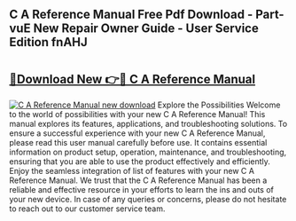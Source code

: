 ## C A Reference Manual Free Pdf Download - Part-vuE New Repair Owner Guide - User Service Edition fnAHJ

# <h2><a href="http://bc95372.oget.top/?id=C+A+Reference+Manual">🔗Download New 👉🔴 C A Reference Manual</a></h2>

[![C A Reference Manual new download](https://i.imgur.com/5g1atiW.png)](http://bc95372.oget.top/?id=C+A+Reference+Manual)
Explore the Possibilities Welcome to the world of possibilities with your new C A Reference Manual! This manual explores its features, applications, and troubleshooting solutions. To ensure a successful experience with your new C A Reference Manual, please read this user manual carefully before use. It contains essential information on product setup, operation, maintenance, and troubleshooting, ensuring that you are able to use the product effectively and efficiently. Enjoy the seamless integration of list of features with your new C A Reference Manual. We trust that the C A Reference Manual has been a reliable and effective resource in your efforts to learn the ins and outs of your new device. In case of any queries or concerns, please do not hesitate to reach out to our customer service team.
